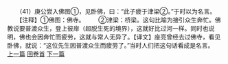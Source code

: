 　　（41）庚公尝入佛图①，见卧佛，曰：“此子疲于津梁②。”于时以为名言。
　　【注释】①佛图：佛寺。
　　②津梁：桥梁。这句比喻为接引众生奔忙。佛教说要普渡众生，登上彼岸（超脱生死的境界），这就好比过河一样。同时也说明，佛也会因奔忙而疲劳，这就与常人无异了。【译文】座亮曾经去过佛寺，看见卧佛，就说：“这位先生因普渡众生而疲劳了。”当时人们把这句话看成是名言。
<br>[上一篇](02_040) [回卷首](02_000) [下一篇](02_042)
